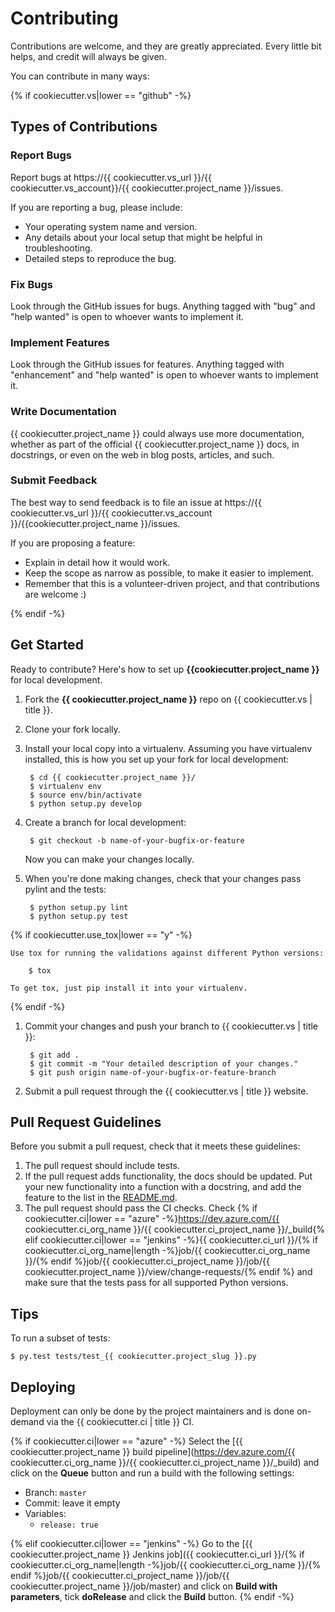 # Contributing

Contributions are welcome, and they are greatly appreciated. Every
little bit helps, and credit will always be given.

You can contribute in many ways:

{% if cookiecutter.vs|lower == "github" -%}
## Types of Contributions

### Report Bugs

Report bugs at https://{{ cookiecutter.vs_url }}/{{ cookiecutter.vs_account}}/{{ cookiecutter.project_name }}/issues.

If you are reporting a bug, please include:

* Your operating system name and version.
* Any details about your local setup that might be helpful in troubleshooting.
* Detailed steps to reproduce the bug.

### Fix Bugs

Look through the GitHub issues for bugs. Anything tagged with "bug" and
"help wanted" is open to whoever wants to implement it.

### Implement Features

Look through the GitHub issues for features. Anything tagged with
"enhancement" and "help wanted" is open to whoever wants to implement
it.

### Write Documentation

{{ cookiecutter.project_name }} could always use more documentation,
whether as part of the official {{ cookiecutter.project_name }} docs,
in docstrings, or even on the web in blog posts, articles, and such.

### Submit Feedback

The best way to send feedback is to file an issue at
https://{{ cookiecutter.vs_url }}/{{ cookiecutter.vs_account }}/{{cookiecutter.project_name }}/issues.

If you are proposing a feature:

* Explain in detail how it would work.
* Keep the scope as narrow as possible, to make it easier to implement.
* Remember that this is a volunteer-driven project, and that contributions are welcome :)

{% endif -%}
## Get Started

Ready to contribute? Here's how to set up **{{cookiecutter.project_name }}** for local development.

1. Fork the **{{ cookiecutter.project_name }}** repo on {{ cookiecutter.vs | title }}.

1. Clone your fork locally.

1. Install your local copy into a virtualenv. Assuming you have virtualenv installed,
   this is how you set up your fork for local development:

        $ cd {{ cookiecutter.project_name }}/
        $ virtualenv env
        $ source env/bin/activate
        $ python setup.py develop

1. Create a branch for local development:

        $ git checkout -b name-of-your-bugfix-or-feature

    Now you can make your changes locally.

1. When you're done making changes, check that your changes pass pylint and the tests:

        $ python setup.py lint
        $ python setup.py test

{% if cookiecutter.use_tox|lower == "y" -%}

    Use tox for running the validations against different Python versions:

        $ tox

    To get tox, just pip install it into your virtualenv.
{% endif -%}

1. Commit your changes and push your branch to {{ cookiecutter.vs | title }}:

        $ git add .
        $ git commit -m "Your detailed description of your changes."
        $ git push origin name-of-your-bugfix-or-feature-branch

1. Submit a pull request through the {{ cookiecutter.vs | title }} website.

## Pull Request Guidelines

Before you submit a pull request, check that it meets these guidelines:

1. The pull request should include tests.
1. If the pull request adds functionality, the docs should be updated.
   Put your new functionality into a function with a docstring, and add the feature to the list in the [README.md](README.md).
1. The pull request should pass the CI checks. Check {% if cookiecutter.ci|lower == "azure" -%}https://dev.azure.com/{{ cookiecutter.ci_org_name }}/{{ cookiecutter.ci_project_name }}/_build{% elif cookiecutter.ci|lower == "jenkins" -%}{{ cookiecutter.ci_url }}/{% if cookiecutter.ci_org_name|length -%}job/{{ cookiecutter.ci_org_name }}/{% endif %}job/{{ cookiecutter.ci_project_name }}/job/{{ cookiecutter.project_name }}/view/change-requests/{% endif %} and make sure that the tests pass for all supported Python versions.

## Tips

To run a subset of tests:

    $ py.test tests/test_{{ cookiecutter.project_slug }}.py

## Deploying

Deployment can only be done by the project maintainers and is done on-demand via the {{ cookiecutter.ci | title }} CI.

{% if cookiecutter.ci|lower == "azure" -%}
Select the [{{ cookiecutter.project_name }} build pipeline](https://dev.azure.com/{{ cookiecutter.ci_org_name }}/{{ cookiecutter.ci_project_name }}/_build) and click
on the **Queue** button and run a build with the following settings:

* Branch: `master`
* Commit: leave it empty
* Variables:
  * `release: true`

{% elif cookiecutter.ci|lower == "jenkins" -%}
Go to the [{{ cookiecutter.project_name }} Jenkins job]({{ cookiecutter.ci_url }}/{% if cookiecutter.ci_org_name|length -%}job/{{ cookiecutter.ci_org_name }}/{% endif %}job/{{ cookiecutter.ci_project_name }}/job/{{ cookiecutter.project_name }}/job/master)
and click on **Build with parameters**, tick **doRelease** and click the **Build** button.
{% endif -%}

